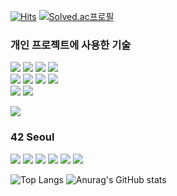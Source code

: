 [![Hits](https://hits.seeyoufarm.com/api/count/incr/badge.svg?url=https%3A%2F%2Fgithub.com%2Feezn%2Fhit-counter&count_bg=%2379C83D&title_bg=%23555555&icon=github.svg&icon_color=%23E7E7E7&title=Github&edge_flat=false)](https://hits.seeyoufarm.com)
[![Solved.ac프로필](http://mazassumnida.wtf/api/mini/generate_badge?boj=pplaneoo)](https://solved.ac/pplaneoo)


### 개인 프로젝트에 사용한 기술
<img src="https://img.shields.io/badge/Java-007396?style=flat&logo=java&logoColor=white"> <img src="https://img.shields.io/badge/Spring-6DB33F?style=flat&logo=spring&logoColor=white"> <img src="https://img.shields.io/badge/SpringBoot-6DB33F?style=flat&logo=springboot&logoColor=white"> <img src="https://img.shields.io/badge/Thymeleaf-005F0F?style=flat&logo=thymeleaf&logoColor=white"> </br>
<img src="https://img.shields.io/badge/JdbcTemplate-4E7C9D?style=flat&logo=jdbctemplate&logoColor=white">
<img src="https://img.shields.io/badge/MySQL-4479A1?style=flat&logo=MySQL&logoColor=white"> <img src="https://img.shields.io/badge/MariaDB-003545?style=flat&logo=MariaDB&logoColor=white"> <img src="https://img.shields.io/badge/H2 Database-1C20F7?style=flat&logo=H2&logoColor=white"> </br>
<img src="https://img.shields.io/badge/HTML5-E34F26?style=flat&logo=html5&logoColor=white"> <img src="https://img.shields.io/badge/CSS3-1572B6?style=flat&logo=CSS3&logoColor=white">

<img src="https://img.shields.io/badge/Amazon EC2-232F3E?style=flat&logo=Amazon AWS&logoColor=white"> 
<!-- Docker <img src="https://img.shields.io/badge/Docker-2496ED?style=flat&logo=Docker&logoColor=white"> -->

### 42 Seoul
<img src="https://img.shields.io/badge/Seoul-000000?style=flat&logo=42&logoColor=white"> <img src="https://img.shields.io/badge/Linux-FCC624?style=flat&logo=linux&logoColor=black"> <img src="https://img.shields.io/badge/Bash-4EAA25?style=flat&logo=gnubash&logoColor=white"> <img src="https://img.shields.io/badge/Vim-019733?style=flat&logo=Vim&logoColor=white"> <img src="https://img.shields.io/badge/C-00599C?style=flat"> <img src="https://img.shields.io/badge/CPP-00599C?style=flat">


![Top Langs](https://github-readme-stats.vercel.app/api/top-langs/?username=eezn&layout=compact&hide=objective-c,roff&langs_count=6&hide_title=true&card_width=445)
![Anurag's GitHub stats](https://github-readme-stats.vercel.app/api?username=eezn&show_icons=true)


<!--
Python <img src="https://img.shields.io/badge/Python-3776AB?style=flat&logo=python&logoColor=white"> 
Django <img src="https://img.shields.io/badge/Django-092E20?style=flat&logo=django&logoColor=white">

Tailwind CSS <img src="https://img.shields.io/badge/Tailwind CSS-06B6D4?style=flat&logo=tailwindcss&logoColor=white">

IntelliJ <img src="https://img.shields.io/badge/IntelliJ IDEA-000000?style=flat&logo=intellijidea&logoColor=white">
Visual Studio Code <img src="https://img.shields.io/badge/Visual Studio Code-007ACC?style=flat&logo=visualstudiocode&logoColor=white">

[![mazandi profile](http://mazandi.herokuapp.com/api?handle=pplaneoo&theme=light)](https://github.com/eezn/problem-solving) -
-->
